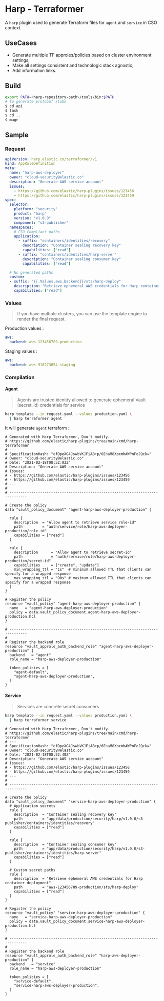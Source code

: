 # Harp - Terraformer

A `harp` plugin used to generate Terraform files for `agent` and `service` in CSO context.

## UseCases

* Generate multiple TF approles/policies based on cluster environment settings;
* Make all settings consistent and technologic stack agnostic;
* Add information links.

## Build

```sh
export PATH=<harp-repository-path>/tools/bin:$PATH
# To generate protobuf stubs
$ cd api
$ task
$ cd ..
$ mage
```

## Sample

### Request

[embedmd]:# (doc/request.yaml)
```yaml
apiVersion: harp.elastic.co/terraformer/v1
kind: AppRoleDefinition
meta:
  name: "harp-aws-deployer"
  owner: "cloud-security@elastic.co"
  description: "Generate AWS service account"
  issues:
    - https://github.com/elastic/harp-plugins/issues/123456
    - https://github.com/elastic/harp-plugins/issues/123459
spec:
  selector:
    platform: "security"
    product: "harp"
    version: "v1.0.0"
    component: "s3-publisher"
  namespaces:
    # CSO Compliant paths
    application:
      - suffix: "containers/identities/recovery"
        description: "Container sealing recovery key"
        capabilities: ["read"]
      - suffix: "containers/identities/harp-server"
        description: "Container sealing consumer key"
        capabilities: ["read"]

  # No generated paths
  custom:
  - suffix: "{{.Values.aws.backend}}/sts/harp-deploy"
    description: "Retrieve ephemeral AWS credentials for Harp container deployment"
    capabilities: ["read"]
```

### Values

> If you have multiple clusters, you can use the template engine to render the final
> request.

Production values :

[embedmd]:# (doc/production.yaml)
```yaml
aws:
  backend: aws-123456789-production
```

Staging values :

[embedmd]:# (doc/staging.yaml)
```yaml
aws:
  backend: aws-918273654-staging
```

### Compilation

#### Agent

> Agents are trusted identity allowed to generate ephemeral Vault (secret_id)
> credentials for service

```sh
harp template --in request.yaml --values production.yaml \
  | harp terraformer agent
```

It will generate `agent` terraform :

[embedmd]:# (doc/agent.tf hcl)
```hcl
# Generated with Harp Terraformer, Don't modify.
# https://github.com/elastic/harp-plugins/tree/main/cmd/harp-terraformer
# ---
# SpecificationHash: "ofDpeXC4JswbVKJFiAB+p/6EnaM8XocmhAWPnFoJQck="
# Owner: "cloud-security@elastic.co"
# Date: "2021-02-18T08:52:03Z"
# Description: "Generate AWS service account"
# Issues:
# - https://github.com/elastic/harp-plugins/issues/123456
# - https://github.com/elastic/harp-plugins/issues/123459
# ---
#
# ------------------------------------------------------------------------------

# Create the policy
data "vault_policy_document" "agent-harp-aws-deployer-production" {

  rule {
    description  = "Allow agent to retrieve service role-id"
    path         = "auth/service/role/harp-aws-deployer-production/role-id"
    capabilities = ["read"]
  }

  rule {
    description      = "Allow agent to retrieve secret-id"
    path             = "auth/service/role/harp-aws-deployer-production/secret-id"
    capabilities     = ["create", "update"]
    min_wrapping_ttl = "1s"  # minimum allowed TTL that clients can specify for a wrapped response
    max_wrapping_ttl = "90s" # maximum allowed TTL that clients can specify for a wrapped response
  }
}

# Register the policy
resource "vault_policy" "agent-harp-aws-deployer-production" {
  name   = "agent-harp-aws-deployer-production"
  policy = data.vault_policy_document.agent-harp-aws-deployer-production.hcl
}

# ------------------------------------------------------------------------------
#
# Register the backend role
resource "vault_approle_auth_backend_role" "agent-harp-aws-deployer-production" {
  backend   = "agent"
  role_name = "harp-aws-deployer-production"

  token_policies = [
    "agent-default",
    "agent-harp-aws-deployer-production",
  ]
}
```

#### Service

> Services are concrete secret consumers

```sh
harp template --in request.yaml --values production.yaml \
  | harp terraformer service
```

[embedmd]:# (doc/service.tf hcl)
```hcl
# Generated with Harp Terraformer, Don't modify.
# https://github.com/elastic/harp-plugins/tree/main/cmd/harp-terraformer
# ---
# SpecificationHash: "ofDpeXC4JswbVKJFiAB+p/6EnaM8XocmhAWPnFoJQck="
# Owner: "cloud-security@elastic.co"
# Date: "2021-02-18T08:52:40Z"
# Description: "Generate AWS service account"
# Issues:
# - https://github.com/elastic/harp-plugins/issues/123456
# - https://github.com/elastic/harp-plugins/issues/123459
# ---
#
# ------------------------------------------------------------------------------

# Create the policy
data "vault_policy_document" "service-harp-aws-deployer-production" {
  # Application secrets
  rule {
    description  = "Container sealing recovery key"
    path         = "app/data/production/security/harp/v1.0.0/s3-publisher/containers/identities/recovery"
    capabilities = ["read"]
  }

  rule {
    description  = "Container sealing consumer key"
    path         = "app/data/production/security/harp/v1.0.0/s3-publisher/containers/identities/harp-server"
    capabilities = ["read"]
  }

  # Custom secret paths
  rule {
    description  = "Retrieve ephemeral AWS credentials for Harp container deployment"
    path         = "aws-123456789-production/sts/harp-deploy"
    capabilities = ["read"]
  }
}

# Register the policy
resource "vault_policy" "service-harp-aws-deployer-production" {
  name   = "service-harp-aws-deployer-production"
  policy = data.vault_policy_document.service-harp-aws-deployer-production.hcl
}

# ------------------------------------------------------------------------------
#
# Register the backend role
resource "vault_approle_auth_backend_role" "harp-aws-deployer-production" {
  backend   = "service"
  role_name = "harp-aws-deployer-production"

  token_policies = [
    "service-default",
    "service-harp-aws-deployer-production",
  ]
}
```
